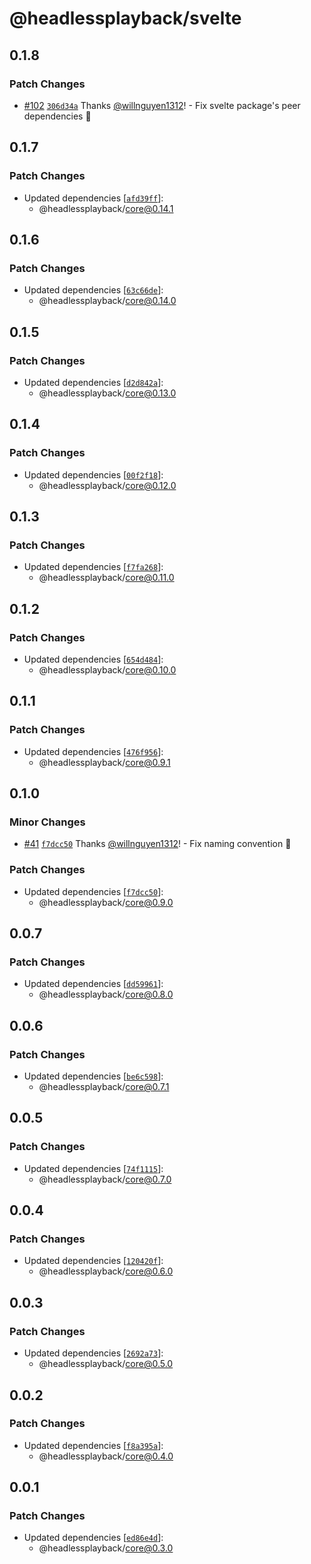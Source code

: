 # @headlessplayback/svelte

## 0.1.8

### Patch Changes

- [#102](https://github.com/willnguyen1312/headlessplayback/pull/102)
  [`306d34a`](https://github.com/willnguyen1312/headlessplayback/commit/306d34a75c12328f1edc4b6139cb36eaec1360b1)
  Thanks [@willnguyen1312](https://github.com/willnguyen1312)! - Fix svelte
  package's peer dependencies 🚀

## 0.1.7

### Patch Changes

- Updated dependencies
  [[`afd39ff`](https://github.com/willnguyen1312/headlessplayback/commit/afd39ff64be7e230784a67028078392d4b6613e7)]:
  - @headlessplayback/core@0.14.1

## 0.1.6

### Patch Changes

- Updated dependencies
  [[`63c66de`](https://github.com/willnguyen1312/headlessplayback/commit/63c66de636b7ec058791d22d3f9082a6ca473662)]:
  - @headlessplayback/core@0.14.0

## 0.1.5

### Patch Changes

- Updated dependencies
  [[`d2d842a`](https://github.com/willnguyen1312/headlessplayback/commit/d2d842a5d45f3e7fff8eb0c0a8159b782821f628)]:
  - @headlessplayback/core@0.13.0

## 0.1.4

### Patch Changes

- Updated dependencies
  [[`00f2f18`](https://github.com/willnguyen1312/headlessplayback/commit/00f2f188b6d4b2fadebd954357011f3e14599386)]:
  - @headlessplayback/core@0.12.0

## 0.1.3

### Patch Changes

- Updated dependencies
  [[`f7fa268`](https://github.com/willnguyen1312/headlessplayback/commit/f7fa268fcbcd92fdce5cb2a9d9fc6180ecdff73e)]:
  - @headlessplayback/core@0.11.0

## 0.1.2

### Patch Changes

- Updated dependencies
  [[`654d484`](https://github.com/willnguyen1312/headlessplayback/commit/654d48446bc95626dfe2ccc1ea7d319f3716bdb4)]:
  - @headlessplayback/core@0.10.0

## 0.1.1

### Patch Changes

- Updated dependencies
  [[`476f956`](https://github.com/willnguyen1312/headlessplayback/commit/476f956bf0c11b33b40876f23b25606d7392e3a4)]:
  - @headlessplayback/core@0.9.1

## 0.1.0

### Minor Changes

- [#41](https://github.com/willnguyen1312/headlessplayback/pull/41)
  [`f7dcc50`](https://github.com/willnguyen1312/headlessplayback/commit/f7dcc5000f4674b861bc1927bb966acbd40bdbef)
  Thanks [@willnguyen1312](https://github.com/willnguyen1312)! - Fix naming
  convention 🎢

### Patch Changes

- Updated dependencies
  [[`f7dcc50`](https://github.com/willnguyen1312/headlessplayback/commit/f7dcc5000f4674b861bc1927bb966acbd40bdbef)]:
  - @headlessplayback/core@0.9.0

## 0.0.7

### Patch Changes

- Updated dependencies
  [[`dd59961`](https://github.com/willnguyen1312/headlessplayback/commit/dd59961da0003bc80861d3e30ebe297bac9c4721)]:
  - @headlessplayback/core@0.8.0

## 0.0.6

### Patch Changes

- Updated dependencies
  [[`be6c598`](https://github.com/willnguyen1312/headlessplayback/commit/be6c5985d14ea4846f18d0991dafc7ed1bb3dc11)]:
  - @headlessplayback/core@0.7.1

## 0.0.5

### Patch Changes

- Updated dependencies
  [[`74f1115`](https://github.com/willnguyen1312/headlessplayback/commit/74f1115e50ba80c825e2299f72fb493d45949bb0)]:
  - @headlessplayback/core@0.7.0

## 0.0.4

### Patch Changes

- Updated dependencies
  [[`120420f`](https://github.com/willnguyen1312/headlessplayback/commit/120420f7eda6738b00f87955eddff9f3a15e5993)]:
  - @headlessplayback/core@0.6.0

## 0.0.3

### Patch Changes

- Updated dependencies
  [[`2692a73`](https://github.com/willnguyen1312/headlessplayback/commit/2692a73c93851c1c4d9cb6f30767d8237e242abe)]:
  - @headlessplayback/core@0.5.0

## 0.0.2

### Patch Changes

- Updated dependencies
  [[`f8a395a`](https://github.com/willnguyen1312/headlessplayback/commit/f8a395a096ff5866b3033a3d6a597a334fa4b07c)]:
  - @headlessplayback/core@0.4.0

## 0.0.1

### Patch Changes

- Updated dependencies
  [[`ed86e4d`](https://github.com/willnguyen1312/headlessplayback/commit/ed86e4d3fd32c2f5c7731220c1c52dfa7301bdac)]:
  - @headlessplayback/core@0.3.0
